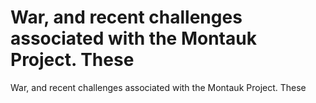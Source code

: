 # War, and recent challenges associated with the Montauk Project. These

War, and recent challenges associated with the Montauk Project. These
